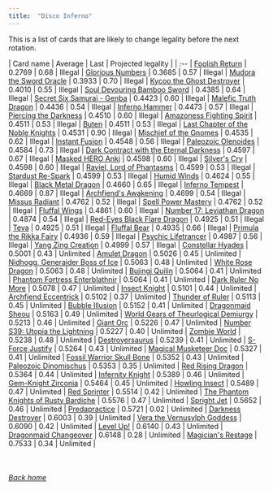 ```yaml
---
title:  "Disco Inferno"
---
```


This is a list of cards that are likely to change legality before the next rotation.

| Card name | Average | Last | Projected legality |
| :-- |
[Foolish Return](https://db.ygoprodeck.com/card/?search=Foolish%20Return) | 0.2769 | 0.68 | Illegal |
[Glorious Numbers](https://db.ygoprodeck.com/card/?search=Glorious%20Numbers) | 0.3685 | 0.57 | Illegal |
[Mudora the Sword Oracle](https://db.ygoprodeck.com/card/?search=Mudora%20the%20Sword%20Oracle) | 0.3933 | 0.70 | Illegal |
[Kycoo the Ghost Destroyer](https://db.ygoprodeck.com/card/?search=Kycoo%20the%20Ghost%20Destroyer) | 0.4010 | 0.55 | Illegal |
[Soul Devouring Bamboo Sword](https://db.ygoprodeck.com/card/?search=Soul%20Devouring%20Bamboo%20Sword) | 0.4385 | 0.64 | Illegal |
[Secret Six Samurai - Genba](https://db.ygoprodeck.com/card/?search=Secret%20Six%20Samurai%20-%20Genba) | 0.4423 | 0.60 | Illegal |
[Malefic Truth Dragon](https://db.ygoprodeck.com/card/?search=Malefic%20Truth%20Dragon) | 0.4436 | 0.54 | Illegal |
[Inferno Hammer](https://db.ygoprodeck.com/card/?search=Inferno%20Hammer) | 0.4473 | 0.57 | Illegal |
[Piercing the Darkness](https://db.ygoprodeck.com/card/?search=Piercing%20the%20Darkness) | 0.4510 | 0.60 | Illegal |
[Amazoness Fighting Spirit](https://db.ygoprodeck.com/card/?search=Amazoness%20Fighting%20Spirit) | 0.4511 | 0.53 | Illegal |
[Buten](https://db.ygoprodeck.com/card/?search=Buten) | 0.4511 | 0.53 | Illegal |
[Last Chapter of the Noble Knights](https://db.ygoprodeck.com/card/?search=Last%20Chapter%20of%20the%20Noble%20Knights) | 0.4531 | 0.90 | Illegal |
[Mischief of the Gnomes](https://db.ygoprodeck.com/card/?search=Mischief%20of%20the%20Gnomes) | 0.4535 | 0.62 | Illegal |
[Instant Fusion](https://db.ygoprodeck.com/card/?search=Instant%20Fusion) | 0.4548 | 0.56 | Illegal |
[Paleozoic Olenoides](https://db.ygoprodeck.com/card/?search=Paleozoic%20Olenoides) | 0.4584 | 0.73 | Illegal |
[Dark Contract with the Eternal Darkness](https://db.ygoprodeck.com/card/?search=Dark%20Contract%20with%20the%20Eternal%20Darkness) | 0.4597 | 0.67 | Illegal |
[Masked HERO Anki](https://db.ygoprodeck.com/card/?search=Masked%20HERO%20Anki) | 0.4598 | 0.60 | Illegal |
[Silver's Cry](https://db.ygoprodeck.com/card/?search=Silver's%20Cry) | 0.4598 | 0.60 | Illegal |
[Raviel, Lord of Phantasms](https://db.ygoprodeck.com/card/?search=Raviel,%20Lord%20of%20Phantasms) | 0.4599 | 0.53 | Illegal |
[Stardust Re-Spark](https://db.ygoprodeck.com/card/?search=Stardust%20Re-Spark) | 0.4599 | 0.53 | Illegal |
[Humid Winds](https://db.ygoprodeck.com/card/?search=Humid%20Winds) | 0.4624 | 0.55 | Illegal |
[Black Metal Dragon](https://db.ygoprodeck.com/card/?search=Black%20Metal%20Dragon) | 0.4660 | 0.65 | Illegal |
[Inferno Tempest](https://db.ygoprodeck.com/card/?search=Inferno%20Tempest) | 0.4669 | 0.87 | Illegal |
[Archfiend's Awakening](https://db.ygoprodeck.com/card/?search=Archfiend's%20Awakening) | 0.4699 | 0.54 | Illegal |
[Missus Radiant](https://db.ygoprodeck.com/card/?search=Missus%20Radiant) | 0.4762 | 0.52 | Illegal |
[Spell Power Mastery](https://db.ygoprodeck.com/card/?search=Spell%20Power%20Mastery) | 0.4762 | 0.52 | Illegal |
[Fluffal Wings](https://db.ygoprodeck.com/card/?search=Fluffal%20Wings) | 0.4861 | 0.60 | Illegal |
[Number 17: Leviathan Dragon](https://db.ygoprodeck.com/card/?search=Number%2017:%20Leviathan%20Dragon) | 0.4874 | 0.54 | Illegal |
[Red-Eyes Black Flare Dragon](https://db.ygoprodeck.com/card/?search=Red-Eyes%20Black%20Flare%20Dragon) | 0.4925 | 0.51 | Illegal |
[Teva](https://db.ygoprodeck.com/card/?search=Teva) | 0.4925 | 0.51 | Illegal |
[Fluffal Bear](https://db.ygoprodeck.com/card/?search=Fluffal%20Bear) | 0.4935 | 0.66 | Illegal |
[Primula the Rikka Fairy](https://db.ygoprodeck.com/card/?search=Primula%20the%20Rikka%20Fairy) | 0.4936 | 0.59 | Illegal |
[Psychic Lifetrancer](https://db.ygoprodeck.com/card/?search=Psychic%20Lifetrancer) | 0.4987 | 0.56 | Illegal |
[Yang Zing Creation](https://db.ygoprodeck.com/card/?search=Yang%20Zing%20Creation) | 0.4999 | 0.57 | Illegal |
[Constellar Hyades](https://db.ygoprodeck.com/card/?search=Constellar%20Hyades) | 0.5001 | 0.43 | Unlimited |
[Amulet Dragon](https://db.ygoprodeck.com/card/?search=Amulet%20Dragon) | 0.5026 | 0.45 | Unlimited |
[Nidhogg, Generaider Boss of Ice](https://db.ygoprodeck.com/card/?search=Nidhogg,%20Generaider%20Boss%20of%20Ice) | 0.5063 | 0.48 | Unlimited |
[White Rose Dragon](https://db.ygoprodeck.com/card/?search=White%20Rose%20Dragon) | 0.5063 | 0.48 | Unlimited |
[Bujingi Quilin](https://db.ygoprodeck.com/card/?search=Bujingi%20Quilin) | 0.5064 | 0.41 | Unlimited |
[Phantom Fortress Enterblathnir](https://db.ygoprodeck.com/card/?search=Phantom%20Fortress%20Enterblathnir) | 0.5064 | 0.41 | Unlimited |
[Dark Ruler No More](https://db.ygoprodeck.com/card/?search=Dark%20Ruler%20No%20More) | 0.5078 | 0.47 | Unlimited |
[Insect Knight](https://db.ygoprodeck.com/card/?search=Insect%20Knight) | 0.5101 | 0.44 | Unlimited |
[Archfiend Eccentrick](https://db.ygoprodeck.com/card/?search=Archfiend%20Eccentrick) | 0.5102 | 0.37 | Unlimited |
[Thunder of Ruler](https://db.ygoprodeck.com/card/?search=Thunder%20of%20Ruler) | 0.5113 | 0.45 | Unlimited |
[Bubble Illusion](https://db.ygoprodeck.com/card/?search=Bubble%20Illusion) | 0.5152 | 0.41 | Unlimited |
[Dragonmaid Sheou](https://db.ygoprodeck.com/card/?search=Dragonmaid%20Sheou) | 0.5163 | 0.49 | Unlimited |
[World Gears of Theurlogical Demiurgy](https://db.ygoprodeck.com/card/?search=World%20Gears%20of%20Theurlogical%20Demiurgy) | 0.5213 | 0.46 | Unlimited |
[Giant Orc](https://db.ygoprodeck.com/card/?search=Giant%20Orc) | 0.5226 | 0.47 | Unlimited |
[Number S39: Utopia the Lightning](https://db.ygoprodeck.com/card/?search=Number%20S39:%20Utopia%20the%20Lightning) | 0.5227 | 0.40 | Unlimited |
[Zombie World](https://db.ygoprodeck.com/card/?search=Zombie%20World) | 0.5238 | 0.48 | Unlimited |
[Destroyersaurus](https://db.ygoprodeck.com/card/?search=Destroyersaurus) | 0.5239 | 0.41 | Unlimited |
[S-Force Justify](https://db.ygoprodeck.com/card/?search=S-Force%20Justify) | 0.5264 | 0.43 | Unlimited |
[Magical Musketeer Doc](https://db.ygoprodeck.com/card/?search=Magical%20Musketeer%20Doc) | 0.5327 | 0.41 | Unlimited |
[Fossil Warrior Skull Bone](https://db.ygoprodeck.com/card/?search=Fossil%20Warrior%20Skull%20Bone) | 0.5352 | 0.43 | Unlimited |
[Paleozoic Dinomischus](https://db.ygoprodeck.com/card/?search=Paleozoic%20Dinomischus) | 0.5353 | 0.35 | Unlimited |
[Red Rising Dragon](https://db.ygoprodeck.com/card/?search=Red%20Rising%20Dragon) | 0.5364 | 0.44 | Unlimited |
[Infernity Knight](https://db.ygoprodeck.com/card/?search=Infernity%20Knight) | 0.5389 | 0.46 | Unlimited |
[Gem-Knight Zirconia](https://db.ygoprodeck.com/card/?search=Gem-Knight%20Zirconia) | 0.5464 | 0.45 | Unlimited |
[Howling Insect](https://db.ygoprodeck.com/card/?search=Howling%20Insect) | 0.5489 | 0.47 | Unlimited |
[Red Sprinter](https://db.ygoprodeck.com/card/?search=Red%20Sprinter) | 0.5514 | 0.42 | Unlimited |
[The Phantom Knights of Rusty Bardiche](https://db.ygoprodeck.com/card/?search=The%20Phantom%20Knights%20of%20Rusty%20Bardiche) | 0.5576 | 0.47 | Unlimited |
[Spright Jet](https://db.ygoprodeck.com/card/?search=Spright%20Jet) | 0.5652 | 0.46 | Unlimited |
[Predapractice](https://db.ygoprodeck.com/card/?search=Predapractice) | 0.5721 | 0.02 | Unlimited |
[Darkness Destroyer](https://db.ygoprodeck.com/card/?search=Darkness%20Destroyer) | 0.6003 | 0.39 | Unlimited |
[Vera the Vernusylph Goddess](https://db.ygoprodeck.com/card/?search=Vera%20the%20Vernusylph%20Goddess) | 0.6090 | 0.42 | Unlimited |
[Level Up!](https://db.ygoprodeck.com/card/?search=Level%20Up!) | 0.6140 | 0.43 | Unlimited |
[Dragonmaid Changeover](https://db.ygoprodeck.com/card/?search=Dragonmaid%20Changeover) | 0.6148 | 0.28 | Unlimited |
[Magician's Restage](https://db.ygoprodeck.com/card/?search=Magician's%20Restage) | 0.7533 | 0.34 | Unlimited |

<br>

###### [Back home](index)